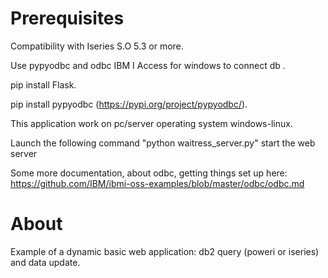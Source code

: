 # Prerequisites
Compatibility with Iseries S.O 5.3 or more.

Use pypyodbc and odbc IBM I Access for windows to connect db .

pip install Flask.    

pip install pypyodbc (https://pypi.org/project/pypyodbc/).

This application work on pc/server operating system windows-linux.

Launch the following command "python waitress_server.py" start the web server

Some more documentation, about odbc, getting things set up here: https://github.com/IBM/ibmi-oss-examples/blob/master/odbc/odbc.md

# About
Example of a dynamic basic web application:
db2 query (poweri or iseries) and data update.

